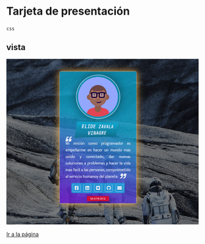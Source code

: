 # Tarjeta de presentación
 `css`

 ## vista 
 ![image](./images/vista.gif)

 [Ir a la página](https://brave-nobel-fca764.netlify.app/)